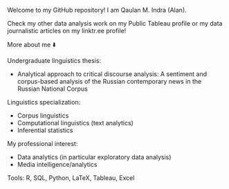 Welcome to my GitHub repository! I am Qaulan M. Indra (Alan).

Check my other data analysis work on my Public Tableau profile or my data journalistic articles on my linktr.ee profile!

More about me ⬇️

Undergraduate linguistics thesis:
- Analytical approach to critical discourse analysis: A sentiment and corpus-based analysis of the Russian contemporary news in the Russian National Corpus

Linguistics specialization:
- Corpus linguistics
- Computational linguistics (text analytics)
- Inferential statistics

My professional interest:
- Data analytics (in particular exploratory data analysis)
- Media intelligence/analytics

Tools:
R, SQL, Python, LaTeX, Tableau, Excel

<!---
alanindra/alanindra is a ✨ special ✨ repository because its `README.md` (this file) appears on your GitHub profile.
You can click the Preview link to take a look at your changes.
--->
